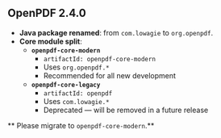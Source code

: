 ## OpenPDF 2.4.0

- **Java package renamed**: from `com.lowagie` to `org.openpdf`.
- **Core module split**:
  - **`openpdf-core-modern`**  
    - `artifactId: openpdf-core-modern`  
    - Uses `org.openpdf.*`  
    - Recommended for all new development
  - **`openpdf-core-legacy`**  
    - `artifactId: openpdf`  
    - Uses `com.lowagie.*`  
    - Deprecated — will be removed in a future release

** Please migrate to `openpdf-core-modern`.**
